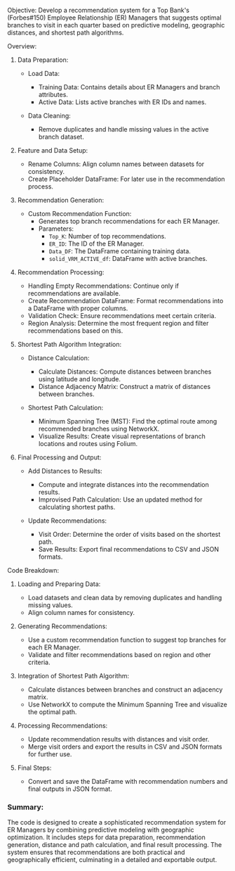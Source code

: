 
 Objective:
Develop a recommendation system for a Top Bank's (Forbes#150) Employee Relationship (ER) Managers that suggests optimal branches to visit in each quarter based on predictive modeling, geographic distances, and shortest path algorithms.

  Overview:

1. Data Preparation:
   - Load Data:
     - Training Data: Contains details about ER Managers and branch attributes.
     - Active Data: Lists active branches with ER IDs and names.

   - Data Cleaning:
     - Remove duplicates and handle missing values in the active branch dataset.

2. Feature and Data Setup:
   - Rename Columns: Align column names between datasets for consistency.
   - Create Placeholder DataFrame: For later use in the recommendation process.

3. Recommendation Generation:
   - Custom Recommendation Function:
     - Generates top branch recommendations for each ER Manager.
     - Parameters:
       - `Top_K`: Number of top recommendations.
       - `ER_ID`: The ID of the ER Manager.
       - `Data_DF`: The DataFrame containing training data.
       - `solid_VRM_ACTIVE_df`: DataFrame with active branches.

4. Recommendation Processing:
   - Handling Empty Recommendations: Continue only if recommendations are available.
   - Create Recommendation DataFrame: Format recommendations into a DataFrame with proper columns.
   - Validation Check: Ensure recommendations meet certain criteria.
   - Region Analysis: Determine the most frequent region and filter recommendations based on this.

5. Shortest Path Algorithm Integration:
   - Distance Calculation:
     - Calculate Distances: Compute distances between branches using latitude and longitude.
     - Distance Adjacency Matrix: Construct a matrix of distances between branches.

   - Shortest Path Calculation:
     - Minimum Spanning Tree (MST): Find the optimal route among recommended branches using NetworkX.
     - Visualize Results: Create visual representations of branch locations and routes using Folium.

6. Final Processing and Output:
   - Add Distances to Results:
     - Compute and integrate distances into the recommendation results.
     - Improvised Path Calculation: Use an updated method for calculating shortest paths.

   - Update Recommendations:
     - Visit Order: Determine the order of visits based on the shortest path.
     - Save Results: Export final recommendations to CSV and JSON formats.

 Code Breakdown:

1. Loading and Preparing Data:
   - Load datasets and clean data by removing duplicates and handling missing values.
   - Align column names for consistency.

2. Generating Recommendations:
   - Use a custom recommendation function to suggest top branches for each ER Manager.
   - Validate and filter recommendations based on region and other criteria.

3. Integration of Shortest Path Algorithm:
   - Calculate distances between branches and construct an adjacency matrix.
   - Use NetworkX to compute the Minimum Spanning Tree and visualize the optimal path.

4. Processing Recommendations:
   - Update recommendation results with distances and visit order.
   - Merge visit orders and export the results in CSV and JSON formats for further use.

5. Final Steps:
   - Convert and save the DataFrame with recommendation numbers and final outputs in JSON format.

### Summary:
The code is designed to create a sophisticated recommendation system for ER Managers by combining predictive modeling with geographic optimization. It includes steps for data preparation, recommendation generation, distance and path calculation, and final result processing. The system ensures that recommendations are both practical and geographically efficient, culminating in a detailed and exportable output.
